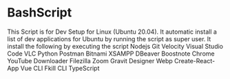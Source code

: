 # BashScript
This Script is for Dev Setup for Linux (Ubuntu 20.04). It automatic install a list of dev applications for Ubuntu by running the script as super user. It install the following by executing the script
           Nodejs
	         Git
	         Velocity
	         Visual Studio Code
	         VLC
	         Python
	         Postman
	         Bitnami XSAMPP
	         DBeaver
	         Boostnote
	         Chrome
	         YouTube Downloader
	         Filezilla
	         Zoom
	         Gravit Designer
	         Webp
	         Create-React-App
	         Vue CLI
	         Fkill CLI
	         TypeScript
